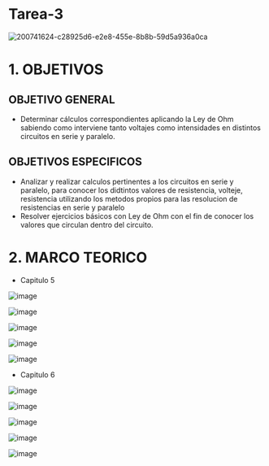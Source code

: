 # Tarea-3
![200741624-c28925d6-e2e8-455e-8b8b-59d5a936a0ca](https://user-images.githubusercontent.com/117187676/201806867-f4210a42-8761-4a03-a318-2fd5b4290bfe.png)
# 1. OBJETIVOS
## OBJETIVO GENERAL
* Determinar cálculos correspondientes aplicando la Ley de Ohm sabiendo como interviene tanto voltajes como intensidades en distintos circuitos en serie y paralelo.
## OBJETIVOS ESPECIFICOS
* Analizar y realizar calculos pertinentes a los circuitos en serie y paralelo, para conocer los didtintos valores de resistencia, volteje, resistencia utilizando los metodos propios para las resolucion de resistencias en serie y paralelo
* Resolver ejercicios básicos con Ley de Ohm con el fin de conocer los valores que circulan dentro del circuito.
# 2. MARCO TEORICO
* Capitulo 5

![image](https://user-images.githubusercontent.com/117187676/203901006-ee170c47-4362-44b9-8db5-56b706d86243.png)

![image](https://user-images.githubusercontent.com/117187676/203900832-824a8cc3-c750-438e-993e-22a0c507cbe6.png)

![image](https://user-images.githubusercontent.com/117187676/203900840-f021d187-34c5-4b5d-a9ed-3026397cf9f1.png)

![image](https://user-images.githubusercontent.com/117187676/203900846-d5ee26fe-df31-4b6c-9b3f-cc87634b36af.png)

![image](https://user-images.githubusercontent.com/117187676/203900852-c378a77c-a141-4af8-bb33-b6399d5e0ca0.png)

* Capitulo 6

![image](https://user-images.githubusercontent.com/117187676/203900875-c83b650b-a451-4615-a6ab-10f3df454695.png)

![image](https://user-images.githubusercontent.com/117187676/203900879-cf6c75b9-1c1b-4fed-8c36-cde37cfa8ca3.png)

![image](https://user-images.githubusercontent.com/117187676/203900886-82bea0f5-fac1-46b6-8d6d-c00523cf08b9.png)

![image](https://user-images.githubusercontent.com/117187676/203900890-1f0bead0-5b30-4b15-bb83-9dd39cc3a0c2.png)

![image](https://user-images.githubusercontent.com/117187676/203900897-f284fc04-6d45-4b9c-aa35-f31cb14e4578.png)

